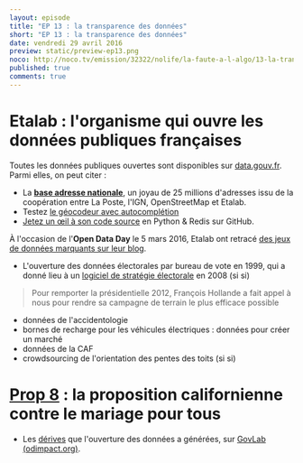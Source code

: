 ```yaml
---
layout: episode
title: "EP 13 : la transparence des données"
short: "EP 13 : la transparence des données"
date: vendredi 29 avril 2016
preview: static/preview-ep13.png
noco: http://noco.tv/emission/32322/nolife/la-faute-a-l-algo/13-la-transparence-des-donnees
published: true
comments: true
---
```


# Etalab : l'organisme qui ouvre les données publiques françaises

Toutes les données publiques ouvertes sont disponibles sur [data.gouv.fr](http://data.gouv.fr). Parmi elles, on peut citer :

- La [**base adresse nationale**](https://adresse.data.gouv.fr), un joyau de 25 millions d'adresses issu de la coopération entre La Poste, l'IGN, OpenStreetMap et Etalab.
- Testez [le géocodeur avec autocomplétion](https://adresse.data.gouv.fr/map/#12/48.7257/-3.9859)
- [Jetez un œil à son code source](https://github.com/addok/addok) en Python & Redis sur GitHub.

À l'occasion de l'**Open Data Day** le 5 mars 2016, Etalab ont retracé [des jeux de données marquants sur leur blog](https://www.data.gouv.fr/fr/posts/chez-etalab-lopen-data-day-cest-toute-lannee/).

- L'ouverture des données électorales par bureau de vote en 1999, qui a donné lieu à un [logiciel de stratégie électorale](http://www.liegeymullerpons.fr/offre-cinquante-plus-un/) en 2008 (si si)

> Pour remporter la présidentielle 2012, François Hollande a fait appel à nous pour rendre sa campagne de terrain le plus efficace possible

- données de l'accidentologie
- bornes de recharge pour les véhicules électriques : données pour créer un marché
- données de la CAF
- crowdsourcing de l'orientation des pentes des toits (si si)

# [Prop 8](https://en.wikipedia.org/wiki/California_Proposition_8_(2008)) : la proposition californienne contre le mariage pour tous

- Les [dérives](http://odimpact.org/case-united-states-eightmaps.html) que l'ouverture des données a générées, sur [GovLab (odimpact.org)](http://odimpact.org/case-united-states-eightmaps.html).
